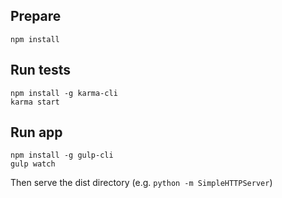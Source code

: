 Prepare
-------

    npm install

Run tests
---------

    npm install -g karma-cli
    karma start

Run app
-------

    npm install -g gulp-cli
    gulp watch

Then serve the dist directory (e.g. `python -m SimpleHTTPServer`)
